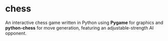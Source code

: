 # chess
An interactive chess game written in Python using **Pygame** for graphics and **python-chess** for move generation, featuring an adjustable-strength AI opponent.

